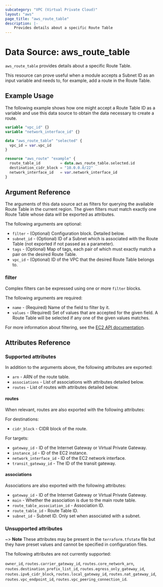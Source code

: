 ```yaml
---
subcategory: "VPC (Virtual Private Cloud)"
layout: "aws"
page_title: "aws_route_table"
description: |-
    Provides details about a specific Route Table
---
```


# Data Source: aws_route_table

`aws_route_table` provides details about a specific Route Table.

This resource can prove useful when a module accepts a Subnet ID as an input variable and needs to, for example, add a route in the Route Table.

## Example Usage

The following example shows how one might accept a Route Table ID as a variable and use this data source to obtain the data necessary to create a route.

```terraform
variable "vpc_id" {}
variable "network_interface_id" {}

data "aws_route_table" "selected" {
  vpc_id = var.vpc_id
}

resource "aws_route" "example" {
  route_table_id         = data.aws_route_table.selected.id
  destination_cidr_block = "10.0.0.0/22"
  network_interface_id   = var.network_interface_id
}
```

## Argument Reference

The arguments of this data source act as filters for querying the available Route Table in the current region. The given filters must match exactly one Route Table whose data will be exported as attributes.

The following arguments are optional:

* `filter` - (Optional) Configuration block. Detailed below.
* `subnet_id` - (Optional) ID of a Subnet which is associated with the Route Table (not exported if not passed as a parameter).
* `tags` - (Optional) Map of tags, each pair of which must exactly match a pair on the desired Route Table.
* `vpc_id` - (Optional) ID of the VPC that the desired Route Table belongs to.

### filter

Complex filters can be expressed using one or more `filter` blocks.

The following arguments are required:

* `name` - (Required) Name of the field to filter by it.
* `values` - (Required) Set of values that are accepted for the given field. A Route Table will be selected if any one of the given values matches.

For more information about filtering, see the [EC2 API documentation][describe-route-tables].

## Attributes Reference

### Supported attributes

In addition to the arguments above, the following attributes are exported:

* `arn` - ARN of the route table.
* `associations` - List of associations with attributes detailed below.
* `routes` - List of routes with attributes detailed below.

#### routes

When relevant, routes are also exported with the following attributes:

For destinations:

* `cidr_block` - CIDR block of the route.

For targets:

* `gateway_id` - ID of the Internet Gateway or Virtual Private Gateway.
* `instance_id` - ID of the EC2 instance.
* `network_interface_id` - ID of the EC2 network interface.
* `transit_gateway_id` - The ID of the transit gateway.

#### associations

Associations are also exported with the following attributes:

* `gateway_id` - ID of the Internet Gateway or Virtual Private Gateway.
* `main` - Whether the association is due to the main route table.
* `route_table_association_id` - Association ID.
* `route_table_id` - Route Table ID.
* `subnet_id` - Subnet ID. Only set when associated with a subnet.

### Unsupported attributes

~> **Note** These attributes may be present in the `terraform.tfstate` file but they have preset values and cannot be specified in configuration files.

The following attributes are not currently supported:

`owner_id`, `routes.carrier_gateway_id`, `routes.core_network_arn`, `routes.destination_prefix_list_id`, `routes.egress_only_gateway_id`, `routes.ipv6_cidr_block`, `routes.local_gateway_id`, `routes.nat_gateway_id`, `routes.vpc_endpoint_id`, `routes.vpc_peering_connection_id`.

[describe-route-tables]: https://docs.cloud.croc.ru/en/api/ec2/routes/DescribeRouteTables.html
